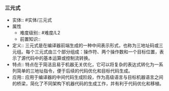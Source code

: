 ###  三元式 
- 实体:: #实体/三元式 
- 属性
	- 难度级别:: #难度/L2 
	- 前置知识::
- 定义::  三元式是在编译器前端生成的一种中间表示形式，也称为三地址码或三元组。每个三元式由三个部分组成：操作符、两个操作数和一个目标位置，表示了源代码中的基本运算或控制流转换。
- 特点:: 特点在于简洁且易于机器无关优化，它可以将复杂的表达式转化为一系列简单的三地址指令，便于后续的代码优化和目标代码生成。
- 应用:: 应用于编译器的中间代码生成阶段，作为高级语言与目标机器语言之间的桥梁，简化了不同架构下机器代码的生成工作，并有利于代码优化和移植。